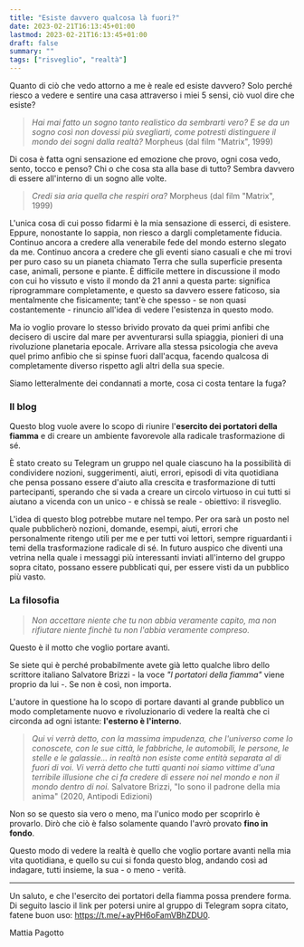 ```yaml
---
title: "Esiste davvero qualcosa là fuori?"
date: 2023-02-21T16:13:45+01:00
lastmod: 2023-02-21T16:13:45+01:00
draft: false
summary: ""
tags: ["risveglio", "realtà"]
---
```


Quanto di ciò che vedo attorno a me è reale ed esiste davvero? Solo perché riesco a vedere e sentire una casa attraverso i miei 5 sensi, ciò vuol dire che esiste?

> _Hai mai fatto un sogno tanto realistico da sembrarti vero? E se da un sogno così non dovessi più svegliarti, come potresti distinguere il mondo dei sogni dalla realtà?_ Morpheus (dal film "Matrix", 1999)

Di cosa è fatta ogni sensazione ed emozione che provo, ogni cosa vedo, sento, tocco e penso? Chi o che cosa sta alla base di tutto? Sembra davvero di essere all'interno di un sogno alle volte.

> _Credi sia aria quella che respiri ora?_ Morpheus (dal film "Matrix", 1999)

L'unica cosa di cui posso fidarmi è la mia sensazione di esserci, di esistere. Eppure, nonostante lo sappia, non riesco a dargli completamente fiducia. Continuo ancora a credere alla venerabile fede del mondo esterno slegato da me. Continuo ancora a credere che gli eventi siano casuali e che mi trovi per puro caso su un pianeta chiamato Terra che sulla superficie presenta case, animali, persone e piante. È difficile mettere in discussione il modo con cui ho vissuto e visto il mondo da 21 anni a questa parte: significa riprogrammare completamente, e questo sa davvero essere faticoso, sia mentalmente che fisicamente; tant'è che spesso - se non quasi costantemente - rinuncio all'idea di vedere l'esistenza in questo modo.

Ma io voglio provare lo stesso brivido provato da quei primi anfibi che decisero di uscire dal mare per avventurarsi sulla spiaggia, pionieri di una rivoluzione planetaria epocale. Arrivare alla stessa psicologia che aveva quel primo anfibio che si spinse fuori dall'acqua, facendo qualcosa di completamente diverso rispetto agli altri della sua specie.

Siamo letteralmente dei condannati a morte, cosa ci costa tentare la fuga?

### Il blog

Questo blog vuole avere lo scopo di riunire l'**esercito dei portatori della fiamma** e di creare un ambiente favorevole alla radicale trasformazione di sé.

È stato creato su Telegram un gruppo nel quale ciascuno ha la possibilità di condividere nozioni, suggerimenti, aiuti, errori, episodi di vita quotidiana che pensa possano essere d'aiuto alla crescita e trasformazione di tutti partecipanti, sperando che si vada a creare un circolo virtuoso in cui tutti si aiutano a vicenda con un unico - e chissà se reale - obiettivo: il risveglio.

L'idea di questo blog potrebbe mutare nel tempo. Per ora sarà un posto nel quale pubblicherò nozioni, domande, esempi, aiuti, errori che personalmente ritengo utili per me e per tutti voi lettori, sempre riguardanti i temi della trasformazione radicale di sé. In futuro auspico che diventi una vetrina nella quale i messaggi più interessanti inviati all'interno del gruppo sopra citato, possano essere pubblicati qui, per essere visti da un pubblico più vasto.

### La filosofia

> _Non accettare niente che tu non abbia veramente capito, ma non rifiutare niente finchè tu non l'abbia veramente compreso._

Questo è il motto che voglio portare avanti.

Se siete qui è perché probabilmente avete già letto qualche libro dello scrittore italiano Salvatore Brizzi - la voce _"I portatori della fiamma"_ viene proprio da lui -. Se non è così, non importa.

L'autore in questione ha lo scopo di portare davanti al grande pubblico un modo completamente nuovo e rivoluzionario di vedere la realtà che ci circonda ad ogni istante: **l'esterno è l'interno**.

> _Qui vi verrà detto, con la massima impudenza, che l'universo come lo conoscete, con le sue città, le fabbriche, le automobili, le persone, le stelle e le galassie... in realtà non esiste come entità separata al di fuori di voi. Vi verrà detto che tutti quanti noi siamo vittime d'una terribile illusione che ci fa credere di essere noi nel mondo e non il mondo dentro di noi._ Salvatore Brizzi, "Io sono il padrone della mia anima" (2020, Antipodi Edizioni)

Non so se questo sia vero o meno, ma l'unico modo per scoprirlo è provarlo. Dirò che ciò è falso solamente quando l'avrò provato **fino in fondo**.

Questo modo di vedere la realtà è quello che voglio portare avanti nella mia vita quotidiana, e quello su cui si fonda questo blog, andando così ad indagare, tutti insieme, la sua - o meno - verità.

---

Un saluto, e che l'esercito dei portatori della fiamma possa prendere forma. Di seguito lascio il link per potersi unire al gruppo di Telegram sopra citato, fatene buon uso: https://t.me/+ayPH6oFamVBhZDU0.

Mattia Pagotto
